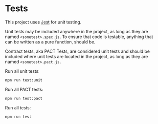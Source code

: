 # Tests

This project uses [Jest](https://jestjs.io/) for unit testing.

Unit tests may be included anywhere in the project, as long as they are named `<sometest>.spec.js`.
To ensure that code is testable, anything that can be written as a pure function, should be.

Contract tests, aka PACT Tests, are considered unit tests and should be included where unit tests
are located in the project, as long as they are named `<sometest>.pact.js`.  

Run all unit tests:

```bash
npm run test:unit
```

Run all PACT tests:

```bash
npm run test:pact
```

Run all tests:

```bash
npm run test
```
